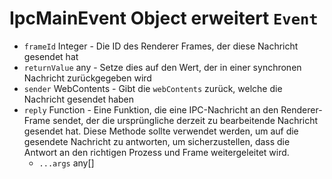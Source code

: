 # IpcMainEvent Object erweitert `Event`

* `frameId` Integer - Die ID des Renderer Frames, der diese Nachricht gesendet hat
* `returnValue` any - Setze dies auf den Wert, der in einer synchronen Nachricht zurückgegeben wird
* `sender` WebContents - Gibt die `webContents` zurück, welche die Nachricht gesendet haben
* `reply` Function - Eine Funktion, die eine IPC-Nachricht an den Renderer-Frame sendet, der die ursprüngliche derzeit zu bearbeitende Nachricht gesendet hat. Diese Methode sollte verwendet werden, um auf die gesendete Nachricht zu antworten, um sicherzustellen, dass die Antwort an den richtigen Prozess und Frame weitergeleitet wird. 
  * `...args` any[]